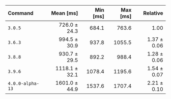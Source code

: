 | Command | Mean [ms] | Min [ms] | Max [ms] | Relative |
|:---|---:|---:|---:|---:|
| `3.0.5` | 726.0 ± 24.3 | 684.1 | 763.6 | 1.00 |
| `3.6.3` | 994.5 ± 30.9 | 937.8 | 1055.5 | 1.37 ± 0.06 |
| `3.8.8` | 930.7 ± 29.5 | 892.2 | 988.4 | 1.28 ± 0.06 |
| `3.9.6` | 1118.1 ± 32.1 | 1078.4 | 1195.6 | 1.54 ± 0.07 |
| `4.0.0-alpha-13` | 1601.0 ± 44.9 | 1537.6 | 1707.4 | 2.21 ± 0.10 |
